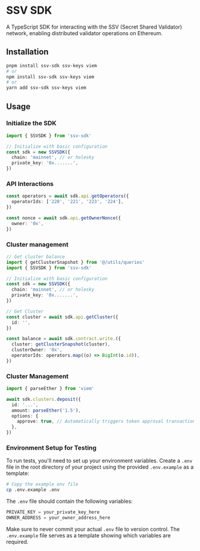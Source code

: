 # SSV SDK

A TypeScript SDK for interacting with the SSV (Secret Shared Validator) network, enabling distributed validator operations on Ethereum.

## Installation

```bash
pnpm install ssv-sdk ssv-keys viem
# or
npm install ssv-sdk ssv-keys viem
# or
yarn add ssv-sdk ssv-keys viem
```

## Usage

### Initialize the SDK

```typescript
import { SSVSDK } from 'ssv-sdk'

// Initialize with basic configuration
const sdk = new SSVSDK({
  chain: 'mainnet', // or holesky
  private_key: '0x.......',
})
```

### API Interactions

```typescript
const operators = await sdk.api.getOperators({
  operatorIds: ['220', '221', '223', '224'],
})

const nonce = await sdk.api.getOwnerNonce({
  owner: '0x',
})
```

### Cluster management

```typescript
// Get cluster balance
import { getClusterSnapshot } from '@/utils/queries'
import { SSVSDK } from 'ssv-sdk'

// Initialize with basic configuration
const sdk = new SSVSDK({
  chain: 'mainnet', // or holesky
  private_key: '0x.......',
})

// Get Cluster
const cluster = await sdk.api.getCluster({
  id: '',
})

const balance = await sdk.contract.write.({
  cluster: getClusterSnapshot(cluster),
  clusterOwner: '0x',
  operatorIds: operators.map((o) => BigInt(o.id)),
})
```

### Cluster Management

```typescript
import { parseEther } from 'viem'

await sdk.clusters.deposit({
  id: '...',
  amount: parseEther('1.5'),
  options: {
    approve: true, // Automatically triggers token approval transaction if the allowance is lower than the deposit amount
  },
})
```

### Environment Setup for Testing

To run tests, you'll need to set up your environment variables. Create a `.env` file in the root directory of your project using the provided `.env.example` as a template:

```bash
# Copy the example env file
cp .env.example .env
```

The `.env` file should contain the following variables:

```typescript
PRIVATE_KEY = your_private_key_here
OWNER_ADDRESS = your_owner_address_here
```

Make sure to never commit your actual `.env` file to version control. The `.env.example` file serves as a template showing which variables are required.
